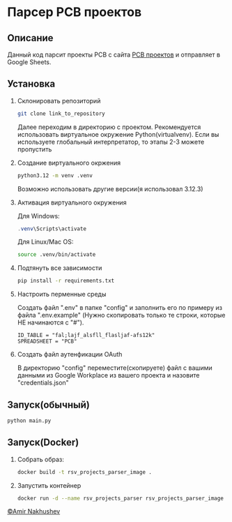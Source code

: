 # Парсер РСВ проектов

## Описание

Данный код парсит проекты РСВ с сайта [РСВ проектов](https://rsv.ru/competitions) и отправляет в Google Sheets.

## Установка

1. Склонировать репозиторий

    ```bash
    git clone link_to_repository
    ```

    Далее переходим в директорию с проектом. Рекомендуется использовать виртуальное окружение Python(virtualvenv). Если вы используете глобальный интерпретатор, то этапы 2-3 можете пропустить

2. Создание виртуального окржения

    ```bash
    python3.12 -m venv .venv
    ```

    Возможно использовать другие версии(я использовал 3.12.3)

3. Активация виртуального окружения

    Для Windows:

    ```powershell
    .venv\Scripts\activate
    ```

    Для Linux/Mac OS:

    ```bash
    source .venv/bin/activate
    ```

4. Подтянуть все зависимости

    ```bash
    pip install -r requirements.txt
    ```

5. Настроить перменные среды

    Создать файл ".env" в папке "config" и заполнить его по примеру из файла ".env.example" (Нужно скопировать только те строки, которые НЕ начинаются с "#").

    ```env
    ID_TABLE = "fal;lajf_alsfll_flasljaf-afs12k"
    SPREADSHEET = "РСВ"
    ```

6. Создать файл аутенфикации OAuth

    В директорию "config" переместите(скопируете) файл с вашими данными из Google Workplace из вашего проекта и назовите "credentials.json"

## Запуск(обычный)

```bash
python main.py
```

## Запуск(Docker)

1. Собрать образ:

    ```bash
    docker build -t rsv_projects_parser_image .
    ```

2. Запустить контейнер

    ```bash
    docker run -d --name rsv_projects_parser rsv_projects_parser_image
    ```

[©Amir Nakhushev](https://github.com/AmirNak07)
